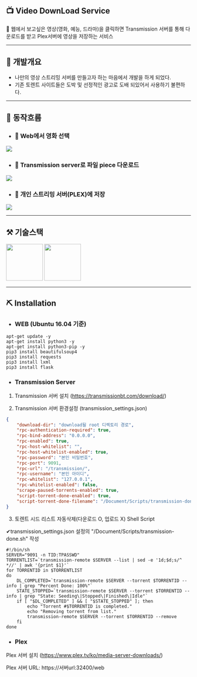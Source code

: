 ## 📺 Video DownLoad Service
📼 웹에서 보고싶은 영상(영화, 예능, 드라마)을 클릭하면 Transmission 서버를 통해 다운로드를 받고 Plex서버에 영상을 저장하는 서비스

***

## 🚀 개발개요
* 나만의 영상 스트리밍 서버를 만들고자 하는 마음에서 개발을 하게 되었다.
* 기존 토렌트 사이트들은 도박 및 선정적인 광고로 도배 되있어서 사용하기 불편하다.

***

## 🏁 동작흐름
* ### 🚩 Web에서 영화 선택
<img src="https://user-images.githubusercontent.com/50009692/128603497-3009b19b-4a25-4160-bd02-117b13956818.PNG">

* ### 🚩 Transmission server로 파일 piece 다운로드
<img src="https://user-images.githubusercontent.com/50009692/128603625-1f2acece-9531-492a-9439-8fc7475c3d37.PNG">

* ### 🚩 개인 스트리밍 서버(PLEX)에 저장
<img src="https://user-images.githubusercontent.com/50009692/128603646-2cefaeae-da28-47f7-8326-66bc185f48d9.PNG">

***

## ⚒ 기술스택
<img src="https://user-images.githubusercontent.com/50009692/128604988-3dfa36bc-5f59-437e-926c-0e5cad8fe4d4.PNG" height="100">

<img src="https://user-images.githubusercontent.com/50009692/128605016-19ca1e6a-6ff8-4bf9-961d-1be75804ce5d.PNG" height="100">

***

## ⛏ Installation

* ### WEB (Ubuntu 16.04 기준)
```
apt-get update -y
apt-get install python3 -y
apt-get install python3-pip -y
pip3 install beautifulsoup4
pip3 install requests
pip3 install lxml
pip3 install flask
```

* ### Transmission Server
1. Transmission 서버 설치 (<https://transmissionbt.com/download/>)

2. Transmission 서버 환경설정 (transmission_settings.json)
```json
{
    "download-dir": "download될 root 디렉토리 경로",   
    "rpc-authentication-required": true,
    "rpc-bind-address": "0.0.0.0",
    "rpc-enabled": true,
    "rpc-host-whitelist": "",
    "rpc-host-whitelist-enabled": true,
    "rpc-password": "본인 비밀번호",
    "rpc-port": 9091,
    "rpc-url": "/transmission/",
    "rpc-username": "본인 아이디",
    "rpc-whitelist": "127.0.0.1",
    "rpc-whitelist-enabled": false,
    "scrape-paused-torrents-enabled": true,
    "script-torrent-done-enabled": true,
    "script-torrent-done-filename": "/Document/Scripts/transmission-done.sh",
}
```

3. 토렌트 시드 리스트 자동삭제(다운로드 O, 업로드 X) Shell Script

✔transmission_settings.json 설정의 "/Document/Scripts/transmission-done.sh" 작성
```shell
#!/bin/sh
SERVER="9091 -n TID:TPASSWD"
TORRENTLIST=`transmission-remote $SERVER --list | sed -e '1d;$d;s/^ *//' | awk '{print $1}'`
for TORRENTID in $TORRENTLIST
do
    DL_COMPLETED=`transmission-remote $SERVER --torrent $TORRENTID --info | grep "Percent Done: 100%"`
    STATE_STOPPED=`transmission-remote $SERVER --torrent $TORRENTID --info | grep "State: Seeding\|Stopped\|Finished\|Idle"`
    if [ "$DL_COMPLETED" ] && [ "$STATE_STOPPED" ]; then
		echo "Torrent #$TORRENTID is completed."
		echo "Removing torrent from list."
        transmission-remote $SERVER --torrent $TORRENTID --remove
    fi
done
```

* ### Plex

Plex 서버 설치 (https://www.plex.tv/ko/media-server-downloads/)

Plex 서버 URL: https://서버url:32400/web





